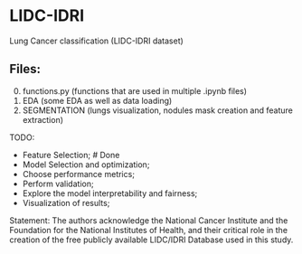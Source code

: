 # LIDC-IDRI

Lung Cancer classification (LIDC-IDRI dataset)

## Files:

0. functions.py (functions that are used in multiple .ipynb files)
1. EDA (some EDA as well as data loading)
2. SEGMENTATION (lungs visualization, nodules mask creation and feature extraction)

TODO:
* Feature Selection; # Done
* Model Selection and optimization;
* Choose performance metrics;
* Perform validation; 
* Explore the model interpretability and fairness;
* Visualization of results;




Statement: The authors acknowledge the National Cancer Institute and the Foundation for the National Institutes of Health, and their critical role in the creation of the free publicly available LIDC/IDRI Database used in this study.
